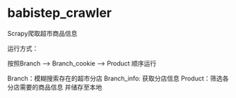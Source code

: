 # babistep_crawler

Scrapy爬取超市商品信息

运行方式：

按照Branch --> Branch_cookie --> Product 顺序运行

Branch：模糊搜索存在的超市分店
Branch_info: 获取分店信息
Product：筛选各分店需要的商品信息 并储存至本地
